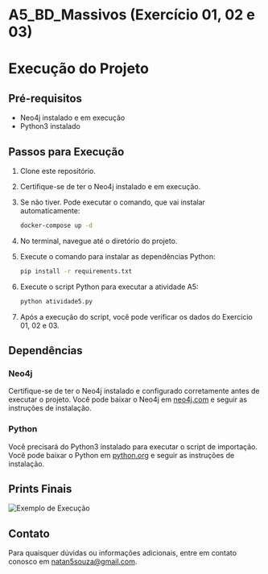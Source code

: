 # A5_BD_Massivos (Exercício 01, 02 e 03)

# Execução do Projeto

## Pré-requisitos
- Neo4j instalado e em execução
- Python3 instalado

## Passos para Execução
1. Clone este repositório.
2. Certifique-se de ter o Neo4j instalado e em execução.
3. Se não tiver. Pode executar o comando, que vai instalar automaticamente: 
     ```bash
    docker-compose up -d
    ```
4. No terminal, navegue até o diretório do projeto.
5. Execute o comando para instalar as dependências Python:

    ```bash
    pip install -r requirements.txt
    ```

6. Execute o script Python para executar a atividade A5:

    ```bash
    python atividade5.py
    ```

7. Após a execução do script, você pode verificar os dados do Exercicio 01, 02 e 03.

## Dependências

### Neo4j
Certifique-se de ter o Neo4j instalado e configurado corretamente antes de executar o projeto. Você pode baixar o Neo4j em [neo4j.com](https://neo4j.com/download/) e seguir as instruções de instalação.

### Python
Você precisará do Python3 instalado para executar o script de importação. Você pode baixar o Python em [python.org](https://www.python.org/downloads/) e seguir as instruções de instalação.

## Prints Finais

![Exemplo de Execução](caminho/screenshot.png)

## Contato

Para quaisquer dúvidas ou informações adicionais, entre em contato conosco em [natan5souza@gmail.com](mailto:natan5souza@gmail.com).

